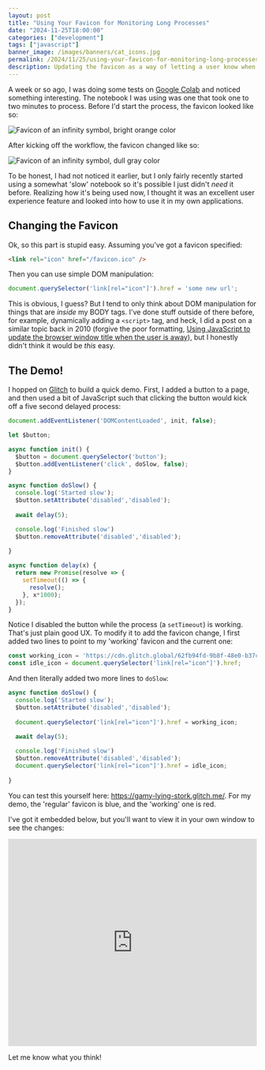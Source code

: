 ```yaml
---
layout: post
title: "Using Your Favicon for Monitoring Long Processes"
date: "2024-11-25T18:00:00"
categories: ["development"]
tags: ["javascript"]
banner_image: /images/banners/cat_icons.jpg
permalink: /2024/11/25/using-your-favicon-for-monitoring-long-processes
description: Updating the favicon as a way of letting a user know when a long running process is done.
---
```


A week or so ago, I was doing some tests on [Google Colab](https://colab.research.google.com/) and noticed something interesting. The notebook I was using was one that took one to two minutes to process. Before I'd start the process, the favicon looked like so:

<p>
<img src="https://static.raymondcamden.com/images/2024/11/fi1.jpg" alt="Favicon of an infinity symbol, bright orange color" class="imgborder imgcenter" loading="lazy">
</p>

After kicking off the workflow, the favicon changed like so:

<p>
<img src="https://static.raymondcamden.com/images/2024/11/fi2.jpg" alt="Favicon of an infinity symbol, dull gray color" class="imgborder imgcenter" loading="lazy">
</p>

To be honest, I had not noticed it earlier, but I only fairly recently started using a somewhat 'slow' notebook so it's possible I just didn't *need* it before. Realizing how it's being used now, I thought it was an excellent user experience feature and looked into how to use it in my own applications.

## Changing the Favicon

Ok, so this part is stupid easy. Assuming you've got a favicon specified:

```html
<link rel="icon" href="/favicon.ico" />
```

Then you can use simple DOM manipulation:

```js
document.querySelector('link[rel="icon"]').href = 'some new url';
```

This is obvious, I guess? But I tend to only think about DOM manipulation for things that are *inside* my BODY tags. I've done stuff outside of there before, for example, dynamically adding a `<script>` tag, and heck, I did a post on a similar topic back in 2010 (forgive the poor formatting, [Using JavaScript to update the browser window title when the user is away](https://www.raymondcamden.com/2010/10/19/Using-JavaScript-to-update-the-browser-window-title-when-the-user-is-away)), but I honestly didn't think it would be *this* easy.

## The Demo!

I hopped on [Glitch](https://glitch.me) to build a quick demo. First, I added a button to a page, and then used a bit of JavaScript such that clicking the button would kick off a five second delayed process:

```js
document.addEventListener('DOMContentLoaded', init, false);

let $button;

async function init() {
  $button = document.querySelector('button');
  $button.addEventListener('click', doSlow, false);
}

async function doSlow() {
  console.log('Started slow');
  $button.setAttribute('disabled','disabled');
    
  await delay(5);

  console.log('Finished slow')
  $button.removeAttribute('disabled','disabled');
  
}

async function delay(x) {
  return new Promise(resolve => {
    setTimeout(() => {
      resolve();
    }, x*1000);
  });
}
```

Notice I disabled the button while the process (a `setTimeout`) is working. That's just plain good UX. To modify it to add the favicon change, I first added two lines to point to my 'working' favicon and the current one:

```js
const working_icon = 'https://cdn.glitch.global/62fb94fd-9b8f-48e0-b37c-99a051fc9fd0/favicon_working.ico?v=1732549929944';
const idle_icon = document.querySelector('link[rel="icon"]').href;
```

And then literally added two more lines to `doSlow`:

```js
async function doSlow() {
  console.log('Started slow');
  $button.setAttribute('disabled','disabled');
  
  document.querySelector('link[rel="icon"]').href = working_icon;
  
  await delay(5);

  console.log('Finished slow')
  $button.removeAttribute('disabled','disabled');
  document.querySelector('link[rel="icon"]').href = idle_icon;
  
}
```

You can test this yourself here: <https://gamy-lying-stork.glitch.me/>. For my demo, the 'regular' favicon is blue, and the 'working' one is red. 

I've got it embedded below, but you'll want to view it in your own window to see the changes:

<div class="glitch-embed-wrap" style="height: 420px; width: 100%;">
  <iframe
    src="https://glitch.com/embed/#!/embed/gamy-lying-stork?path=script.js&previewSize=0"
    title="gamy-lying-stork on Glitch"
    allow="geolocation; microphone; camera; midi; encrypted-media; xr-spatial-tracking; fullscreen"
    allowFullScreen
    style="height: 100%; width: 100%; border: 0;">
  </iframe>
</div>

Let me know what you think!
